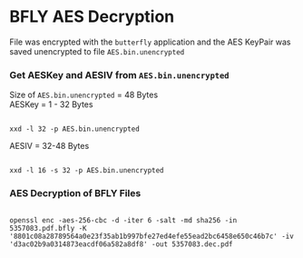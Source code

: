 # BFLY AES Decryption

File was encrypted with the `butterfly` application and the AES KeyPair was saved unencrypted to file `AES.bin.unencrypted`<br>


### Get AESKey and AESIV from `AES.bin.unencrypted`

Size of `AES.bin.unencrypted` = 48 Bytes <br>
AESKey = 1 - 32 Bytes <br>
<pre><code>
xxd -l 32 -p AES.bin.unencrypted
</code></pre>
AESIV  = 32-48 Bytes <br>
<pre><code>
xxd -l 16 -s 32 -p AES.bin.unencrypted
</code></pre>

### AES Decryption of BFLY Files
<pre><code>
openssl enc -aes-256-cbc -d -iter 6 -salt -md sha256 -in 5357083.pdf.bfly -K '8801c08a28789564a0e23f35ab1b997bfe27ed4efe55ead2bc6458e650c46b7c' -iv 'd3ac02b9a0314873eacdf06a582a8df8' -out 5357083.dec.pdf
</code></pre>
